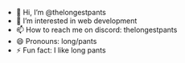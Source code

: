 - 👋 Hi, I’m @thelongestpants
- 👀 I’m interested in web development
- 📫 How to reach me on discord: thelongestpants
- 😄 Pronouns: long/pants
- ⚡ Fun fact: I like long pants

